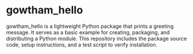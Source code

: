# gowtham_hello
gowtham_hello is a lightweight Python package that prints a greeting message. It serves as a basic example for creating, packaging, and distributing a Python module. This repository includes the package source code, setup instructions, and a test script to verify installation.
